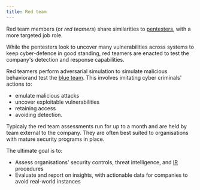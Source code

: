 ```yaml
---
title: Red team
---
```


Red team members (or _red teamers_) share similarities to [pentesters](/cybersecurity/knowledge/pentesting/pentest), with a more targeted job role.

While the pentesters look to uncover many vulnerabilities across systems to keep cyber-defence in good standing, red teamers are enacted to test the company's detection and response capabilities.

Red teamers perform adversarial simulation to simulate malicious behaviorand test the [blue team](/blue%20team). This involves imitating cyber criminals' actions to:

- emulate malicious attacks
- uncover exploitable vulnerabilities
- retaining access
- avoiding detection.

Typicaly the red team assessments run for up to a month and are held by team external to the company. They are often best suited to organisations with mature security programs in place.

The ultimate goal is to:

- Assess organisations' security controls, threat intelligence, and [IR](/knowledge/OffSec/pentesting/IR.md) procedures
- Evaluate and report on insights, with actionable data for companies to avoid real-world instances
